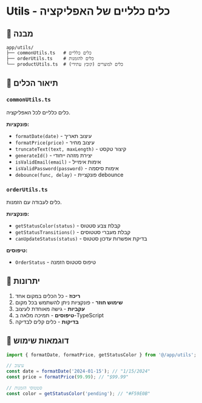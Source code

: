 # Utils - כלים כלליים של האפליקציה

## 📁 מבנה

```
app/utils/
├── commonUtils.ts   # כלים כלליים
├── orderUtils.ts    # כלים להזמנות
└── productUtils.ts  # כלים למוצרים (קובץ עתידי)
```

## 🔧 תיאור הכלים

### `commonUtils.ts`
כלים כלליים לכל האפליקציה.

**פונקציות:**
- `formatDate(date)` - עיצוב תאריך
- `formatPrice(price)` - עיצוב מחיר
- `truncateText(text, maxLength)` - קיצור טקסט
- `generateId()` - יצירת מזהה ייחודי
- `isValidEmail(email)` - אימות אימייל
- `isValidPassword(password)` - אימות סיסמה
- `debounce(func, delay)` - פונקציית debounce

### `orderUtils.ts`
כלים לעבודה עם הזמנות.

**פונקציות:**
- `getStatusColor(status)` - קבלת צבע סטטוס
- `getStatusTransitions()` - קבלת מעברי סטטוסים
- `canUpdateStatus(status)` - בדיקת אפשרות עדכון סטטוס

**טיפוסים:**
- `OrderStatus` - טיפוס סטטוס הזמנה

## 🎯 יתרונות

1. **ריכוז** - כל הכלים במקום אחד
2. **שימוש חוזר** - פונקציות ניתן להשתמש בכל מקום
3. **עקביות** - גישה מאוחדת לעיצוב
4. **טיפוסים** - תמיכה מלאה ב-TypeScript
5. **בדיקות** - כלים קלים לבדיקה

## 📝 דוגמאות שימוש

```typescript
import { formatDate, formatPrice, getStatusColor } from '@/app/utils';

// עיצוב
const date = formatDate('2024-01-15'); // "1/15/2024"
const price = formatPrice(99.99); // "$99.99"

// סטטוסי הזמנות
const color = getStatusColor('pending'); // "#F59E0B"
``` 